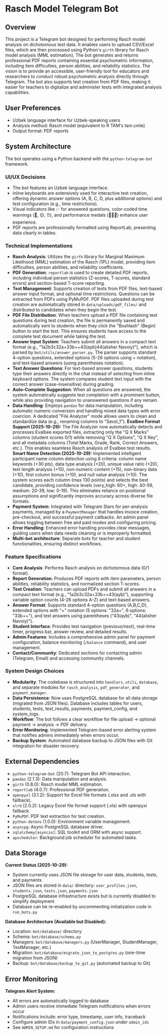 # Rasch Model Telegram Bot

## Overview
This project is a Telegram bot designed for performing Rasch model analysis on dichotomous test data. It enables users to upload CSV/Excel files, which are then processed using Python's `girth` library for Rasch model analysis (MML estimation). The bot generates and returns professional PDF reports containing essential psychometric information, including item difficulties, person abilities, and reliability statistics. The vision is to provide an accessible, user-friendly tool for educators and researchers to conduct robust psychometric analysis directly through Telegram. The bot also supports test creation from PDF files, making it easier for teachers to digitalize and administer tests with integrated analysis capabilities.

## User Preferences
- Uzbek language interface for Uzbek-speaking users
- Analysis method: Rasch model (equivalent to R TAM's tam.cmle)
- Output format: PDF reports

## System Architecture
The bot operates using a Python backend with the `python-telegram-bot` framework.

### UI/UX Decisions
- The bot features an Uzbek language interface.
- Inline keyboards are extensively used for interactive test creation, offering dynamic answer options (A, B, C, D, plus additional options) and test configuration (e.g., time restrictions).
- Visual indicators like ✅ for answered questions, color-coded time warnings (🔴, 🟡, ⏰), and performance medals (🥇🥈🥉) enhance user experience.
- PDF reports are professionally formatted using ReportLab, presenting data clearly in tables.

### Technical Implementations
- **Rasch Analysis**: Utilizes the `girth` library for Marginal Maximum Likelihood (MML) estimation of the Rasch (1PL) model, providing item difficulties, person abilities, and reliability coefficients.
- **PDF Generation**: `reportlab` is used to create detailed PDF reports, including individual person statistics (Z-scores, T-scores, standard errors) and section-based T-score reporting.
- **Test Management**: Supports creation of tests from PDF files, text-based answer input format, and optional time restrictions. Questions can be extracted from PDFs using PyMuPDF. PDF files uploaded during test creation are automatically stored in `data/uploads/pdf_files/` and distributed to candidates when they begin the test.
- **PDF File Distribution**: When teachers upload a PDF file containing test questions during test creation, the file is permanently saved and automatically sent to students when they click the "Boshlash" (Begin) button to start the test. This ensures students have access to the complete test document while taking the test.
- **Answer Input System**: Teachers submit all answers in a compact text format (e.g., "1a2b3c32a+33b++43(ayb)44(alisher Navoiy)"), which is parsed by `bot/utils/answer_parser.py`. The parser supports standard 4-option questions, extended options (5-26 options using + notation), and text-based answers (using parentheses notation).
- **Text Answer Questions**: For text-based answer questions, students type their answers directly in the chat instead of selecting from inline keyboard options. The system compares student text input with the correct answer (case-insensitive) during grading.
- **Auto-Complete Suggestion**: When all questions are answered, the system automatically suggests test completion with a prominent button, while also providing navigation to unanswered questions if any remain.
- **Data Handling**: Employs `pandas` for data manipulation, including automatic numeric conversion and handling mixed data types with error coercion. A dedicated "File Analyzer" mode allows users to clean and standardize data (e.g., renaming columns to "Savol_1"). **Evalbee Format Support (2025-10-29):** The File Analyzer now automatically detects and processes Evalbee exported files, extracting only the "Q X Marks" columns (student scores 0/1) while removing "Q X Options", "Q X Key", and all metadata columns (Total Marks, Grade, Rank, Correct Answers, etc.). This enables seamless Rasch analysis of Evalbee test results. **Smart Name Detection (2025-10-29):** Implemented intelligent participant name column detection using 8 criteria: column name keywords (+30 pts), data type analysis (+20), unique value ratio (+20), text length analysis (+15), non-numeric content (+15), non-binary data (+10), first column bonus (+10), and null value analysis (+10). The system scores each column (max 130 points) and selects the best candidate, providing confidence levels (very_high: 60+, high: 40-59, medium: 20-39, low: 0-19). This eliminates reliance on positional assumptions and significantly improves accuracy across diverse file formats.
- **Payment System**: Integrated with Telegram Stars for per-analysis payments, managed by a `PaymentManager` that handles invoice creation, pre-checkout, and successful payment callbacks. An admin panel allows toggling between free and paid modes and configuring pricing.
- **Error Handling**: Enhanced error handling provides clear messages, guiding users when data needs cleaning or is improperly formatted.
- **Multi-bot architecture**: Separate bots for teacher and student functionalities, ensuring distinct workflows.

### Feature Specifications
- **Core Analysis**: Performs Rasch analysis on dichotomous data (0/1 format).
- **Report Generation**: Produces PDF reports with item parameters, person abilities, reliability statistics, and normalized section T-scores.
- **Test Creation**: Teachers can upload PDFs and submit all answers in a compact text format (e.g., "1a2b3c32a+33b++43(ayb)"), supporting variable option counts (4-26 options A-Z) and text-based answers.
- **Answer Format**: Supports standard 4-option questions (A,B,C,D), extended options with "+" notation (5 options: "32a+", 6 options: "33b++"), and text answers using parentheses ("43(ayb)", "44(alisher Navoiy)").
- **Student Interface**: Provides test navigation (previous/next), real-time timer, progress bar, answer review, and detailed results.
- **Admin Features**: Includes a comprehensive admin panel for payment configuration, balance monitoring (`/balance` command), and user management.
- **Contact/Community**: Dedicated sections for contacting admin (Telegram, Email) and accessing community channels.

### System Design Choices
- **Modularity**: The codebase is structured into `handlers`, `utils`, `database`, and separate modules for `rasch_analysis`, `pdf_generator`, and `payment_manager`.
- **Data Persistence**: Now uses PostgreSQL database for all data storage (migrated from JSON files). Database includes tables for users, students, tests, test_results, payments, payment_config, and system_logs.
- **Workflow**: The bot follows a clear workflow for file upload → optional payment → analysis → PDF delivery.
- **Error Monitoring**: Implemented Telegram-based error alerting system that notifies admins immediately when errors occur.
- **Backup System**: Automated database backup to JSON files with Git integration for disaster recovery.

## External Dependencies
- `python-telegram-bot` (20.7): Telegram Bot API interaction.
- `pandas` (2.1.3): Data manipulation and analysis.
- `girth` (0.8.0): Rasch model MML estimation.
- `reportlab` (4.0.7): Professional PDF generation.
- `openpyxl` (3.1.2): Support for Excel file formats (.xlsx and .xls with fallback).
- `xlrd` (2.0.2): Legacy Excel file format support (.xls) with openpyxl fallback.
- `PyMuPDF`: PDF text extraction for test creation.
- `python-dotenv` (1.0.0): Environment variable management.
- `asyncpg`: Async PostgreSQL database driver.
- `sqlalchemy[asyncio]`: SQL toolkit and ORM with async support.
- `apscheduler`: Background job scheduler for automated tasks.

## Data Storage
**Current Status (2025-10-29):**
- System currently uses JSON file storage for user data, students, tests, and payments
- JSON files are stored in `data/` directory: `user_profiles.json`, `students.json`, `tests.json`, `payments.json`
- PostgreSQL database infrastructure exists but is currently disabled to simplify deployment
- Database can be re-enabled by uncommenting initialization code in `run_bots.py`

**Database Architecture (Available but Disabled):**
- Location: `bot/database/` directory
- Schema: `bot/database/schema.py`
- Managers: `bot/database/managers.py` (UserManager, StudentManager, TestManager, etc.)
- Migration: `bot/database/migrate_json_to_postgres.py` (one-time migration from JSON)
- Backup: `bot/database/backup_to_git.py` (automated backup to Git)

## Error Monitoring
**Telegram Alert System:**
- All errors are automatically logged to database
- Admin users receive immediate Telegram notifications when errors occur
- Notifications include: error type, timestamp, user info, traceback
- Configure admin IDs in `data/payment_config.json` under `admin_ids`
- See `ADMIN_SETUP.md` for configuration instructions